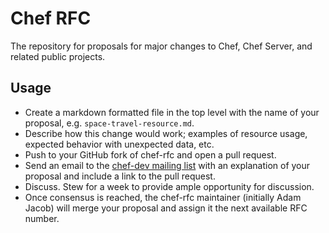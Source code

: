 # Chef RFC

The repository for proposals for major changes to Chef, Chef Server, and related public projects.

## Usage

* Create a markdown formatted file in the top level with the name of your proposal, e.g. `space-travel-resource.md`.
* Describe how this change would work; examples of resource usage, expected behavior with unexpected data, etc.
* Push to your GitHub fork of chef-rfc and open a pull request.
* Send an email to the [chef-dev mailing list](http://lists.opscode.com/sympa/info/chef-dev) with an explanation of your proposal and include a link to the pull request.
* Discuss. Stew for a week to provide ample opportunity for discussion.
* Once consensus is reached, the chef-rfc maintainer (initially Adam Jacob) will merge your proposal and assign it the next available RFC number.
